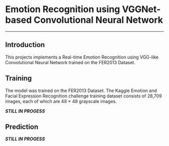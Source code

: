 # Emotion Recognition using VGGNet-based Convolutional Neural Network

------

## Introduction

This projects implements a Real-time Emotion Recognition using VGG-like Convolutional Neural Network trained on the FER2013 Dataset.

## Training

The model was trained on the FER2013 Dataset. The Kaggle Emotion and Facial Expression Recognition challenge training dataset consists of 28,709 images, each of which are 48 × 48 grayscale images.

***STILL IN PROGESS***

## Prediction

***STILL IN PROGESS***